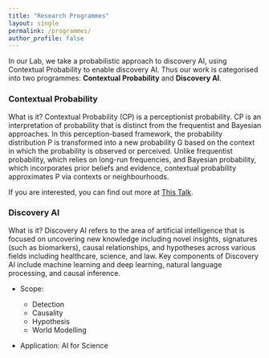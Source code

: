 ```yaml
---
title: "Research Programmes"
layout: single
permalink: /programmes/
author_profile: false
---
```


In our Lab, we take a probabilistic approach to discovery AI, using Contextual Probability to enable discovery AI. Thus our work is categorised into two programmes: **Contextual Probability** and **Discovery AI**.

### Contextual Probability

What is it? Contextual Probability (CP) is a perceptionist probability. CP is an interpretation of probability that is distinct from the frequentist and Bayesian approaches. In this perception-based framework, the probability distribution P is transformed into a new probability G based on the context in which the probability is observed or perceived. Unlike frequentist probability, which relies on long-run frequencies, and Bayesian probability, which incorporates prior beliefs and evidence, contextual probability approximates P via contexts or neighbourhoods.

If you are interested, you can find out more at [This Talk](https://www.youtube.com/watch?v=WJam8qzu0xY&t=878s).

### Discovery AI

What is it? Discovery AI refers to the area of artificial intelligence that is focused on uncovering new knowledge including novel insights, signatures (such as biomarkers), causal relationships, and hypotheses across various fields including healthcare, science, and law. Key components of Discovery AI include machine learning and deep learning, natural language processing, and causal inference.

- Scope:
    - Detection
    - Causality
    - Hypothesis 
    - World Modelling

- Application: AI for Science